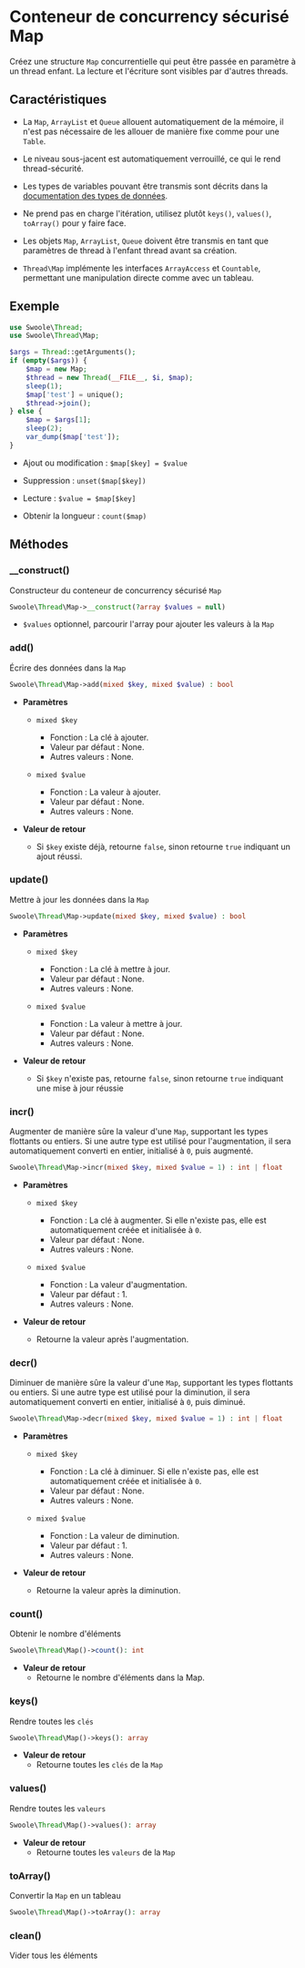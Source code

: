 # Conteneur de concurrency sécurisé Map

Créez une structure `Map` concurrentielle qui peut être passée en paramètre à un thread enfant. La lecture et l'écriture sont visibles par d'autres threads.




## Caractéristiques
- La `Map`, `ArrayList` et `Queue` allouent automatiquement de la mémoire, il n'est pas nécessaire de les allouer de manière fixe comme pour une `Table`.


- Le niveau sous-jacent est automatiquement verrouillé, ce qui le rend thread-sécurité.


- Les types de variables pouvant être transmis sont décrits dans la [documentation des types de données](thread/transfer.md).


- Ne prend pas en charge l'itération, utilisez plutôt `keys()`, `values()`, `toArray()` pour y faire face.


- Les objets `Map`, `ArrayList`, `Queue` doivent être transmis en tant que paramètres de thread à l'enfant thread avant sa création.


- `Thread\Map` implémente les interfaces `ArrayAccess` et `Countable`, permettant une manipulation directe comme avec un tableau.


## Exemple
```php
use Swoole\Thread;
use Swoole\Thread\Map;

$args = Thread::getArguments();
if (empty($args)) {
    $map = new Map;
    $thread = new Thread(__FILE__, $i, $map);
    sleep(1);
    $map['test'] = unique();
    $thread->join();
} else {
    $map = $args[1];
    sleep(2);
    var_dump($map['test']);
}
```



- Ajout ou modification : `$map[$key] = $value`

- Suppression : `unset($map[$key])`

- Lecture : `$value = $map[$key]`
- Obtenir la longueur : `count($map)`


## Méthodes


### __construct()
Constructeur du conteneur de concurrency sécurisé `Map`

```php
Swoole\Thread\Map->__construct(?array $values = null)
```


- `$values` optionnel, parcourir l'array pour ajouter les valeurs à la `Map`


### add()
Écrire des données dans la `Map`

```php
Swoole\Thread\Map->add(mixed $key, mixed $value) : bool
```
  * **Paramètres**
      * `mixed $key`
          * Fonction : La clé à ajouter.
          * Valeur par défaut : None.
          * Autres valeurs : None.
  
      * `mixed $value`
          * Fonction : La valeur à ajouter.
          * Valeur par défaut : None.
          * Autres valeurs : None.
  
  * **Valeur de retour**
      * Si `$key` existe déjà, retourne `false`, sinon retourne `true` indiquant un ajout réussi.


### update()
Mettre à jour les données dans la `Map`

```php
Swoole\Thread\Map->update(mixed $key, mixed $value) : bool
```

  * **Paramètres**
      * `mixed $key`
          * Fonction : La clé à mettre à jour.
          * Valeur par défaut : None.
          * Autres valeurs : None.
  
      * `mixed $value`
          * Fonction : La valeur à mettre à jour.
          * Valeur par défaut : None.
          * Autres valeurs : None.
  
  * **Valeur de retour**
      * Si `$key` n'existe pas, retourne `false`, sinon retourne `true` indiquant une mise à jour réussie


### incr()
Augmenter de manière sûre la valeur d'une `Map`, supportant les types flottants ou entiers. Si une autre type est utilisé pour l'augmentation, il sera automatiquement converti en entier, initialisé à `0`, puis augmenté.

```php
Swoole\Thread\Map->incr(mixed $key, mixed $value = 1) : int | float
```
* **Paramètres**
    * `mixed $key`
        * Fonction : La clé à augmenter. Si elle n'existe pas, elle est automatiquement créée et initialisée à `0`.
        * Valeur par défaut : None.
        * Autres valeurs : None.

    * `mixed $value`
        * Fonction : La valeur d'augmentation.
        * Valeur par défaut : 1.
        * Autres valeurs : None.

* **Valeur de retour**
    * Retourne la valeur après l'augmentation.


### decr()
Diminuer de manière sûre la valeur d'une `Map`, supportant les types flottants ou entiers. Si une autre type est utilisé pour la diminution, il sera automatiquement converti en entier, initialisé à `0`, puis diminué.

```php
Swoole\Thread\Map->decr(mixed $key, mixed $value = 1) : int | float
```
* **Paramètres**
    * `mixed $key`
        * Fonction : La clé à diminuer. Si elle n'existe pas, elle est automatiquement créée et initialisée à `0`.
        * Valeur par défaut : None.
        * Autres valeurs : None.

    * `mixed $value`
        * Fonction : La valeur de diminution.
        * Valeur par défaut : 1.
        * Autres valeurs : None.

* **Valeur de retour**
    * Retourne la valeur après la diminution.


### count()
Obtenir le nombre d'éléments

```php
Swoole\Thread\Map()->count(): int
```

  * **Valeur de retour**
      * Retourne le nombre d'éléments dans la Map.


### keys()
Rendre toutes les `clés`

```php
Swoole\Thread\Map()->keys(): array
```

  * **Valeur de retour**
    * Retourne toutes les `clés` de la `Map`


### values()
Rendre toutes les `valeurs`

```php
Swoole\Thread\Map()->values(): array
```

* **Valeur de retour**
    * Retourne toutes les `valeurs` de la `Map`


### toArray()
Convertir la `Map` en un tableau

```php
Swoole\Thread\Map()->toArray(): array
```

### clean()
Vider tous les éléments

```php
